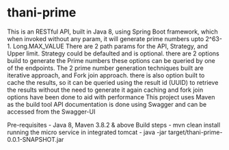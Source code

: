 # thani-prime
This is an RESTful API, built in Java 8, using Spring Boot framework, which when invoked without any param, it will generate prime numbers upto 2^63-1. Long.MAX_VALUE
There are 2 path params for the API, Strategy, and Upper limit. Strategy could be defaulted and is optional. there are 2 options build to generate the Prime numbers
these options can be queried by one of the endpoints. The 2 prime number generation techniques built are iterative approach, and Fork join approach.
there is also option built to cache the results, so it can be queried using the result id (UUID) to retrieve the results without the need to generate it again
caching and fork join options have been done to aid with performance 
This project uses Maven as the build tool
API documentation is done using Swagger and can be accessed from the Swagger-UI

Pre-requisites - Java 8, Maven 3.8.2 & above
Build steps - mvn clean install 
running the micro service in integrated tomcat - java -jar target/thani-prime-0.0.1-SNAPSHOT.jar
